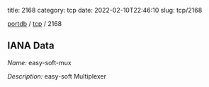 title: 2168
category: tcp
date: 2022-02-10T22:46:10
slug: tcp/2168

[portdb](/) / [tcp](/category/tcp.html) / 2168


## IANA Data

_Name:_ easy-soft-mux

_Description:_ easy-soft Multiplexer

